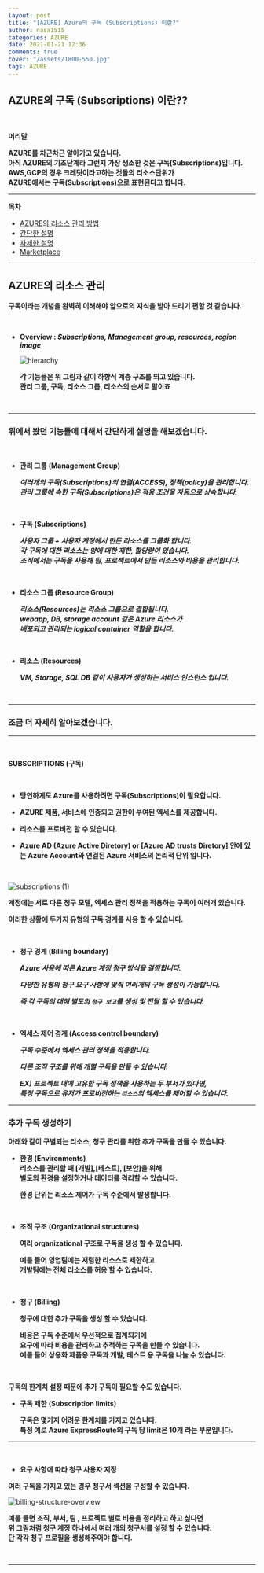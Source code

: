 ```yaml
---
layout: post
title: "[AZURE] Azure의 구독 (Subscriptions) 이란?"
author: nasa1515
categories: AZURE
date: 2021-01-21 12:36
comments: true
cover: "/assets/1800-550.jpg"
tags: AZURE
---
```




## AZURE의 구독 (Subscriptions) 이란??


<br/>

**머리말**  
 
**AZURE를 차근차근 알아가고 있습니다.**  
**아직 AZURE의 기초단계라 그런지 가장 생소한 것은 구독(Subscriptions)입니다.**  
**AWS,GCP의 경우 크레딧이라고하는 것들의 리소스단위가**  
**AZURE에서는 구독(Subscriptions)으로 표현된다고 합니다.**
 
---

**목차**

- [AZURE의 리소스 관리 방법](#a1)
- [간단한 설명](#a2)
- [자세한 설명](#a3)
- [Marketplace](#a4)



---

## **AZURE의 리소스 관리**   <a name="a1"></a>

**구독이라는 개념을 완벽히 이해해야 앞으로의 지식을 받아 드리기 편할 것 같습니다.**

<br/>

* **Overview : *Subscriptions, Management group, resources, region image***  

    ![hierarchy](https://user-images.githubusercontent.com/69498804/105148728-0da9c400-5b46-11eb-98b1-4ece69e21a3e.png)

    **각 기능들은 위 그림과 같이 하향식 계층 구조를 띄고 있습니다.**  
    **관리 그룹, 구독, 리소스 그룹, 리소스의 순서로 말이죠**  

<br/>


---

### **위에서 봤던 기능들에 대해서 간단하게 설명을 해보겠습니다.**  <a name="a2"></a>

<br/>

* **관리 그룹 (Management Group)**    

    ***여러개의 구독(Subscriptions)의 연결(ACCESS), 정책(policy)을 관리합니다.  
    관리 그룹에 속한 구독(Subscriptions)은 적용 조건을 자동으로 상속합니다.***

<br/>

* **구독 (Subscriptions)**

    ***사용자 그룹 + 사용자 계정에서 만든 리소스를 그룹화 합니다.  
    각 구독에 대한 리소스는 양에 대한 제한, 할당량이 있습니다.  
    조직에서는 구독을 사용해 팀, 프로젝트에서 만든 리소스와 비용을 관리합니다.***

<br/>

* **리소스 그룹 (Resource Group)**  

    ***리소스(Resources)는 리소스 그룹으로 결합됩니다.  
webapp, DB, storage account 같은 Azure 리소스가  
배포되고 관리되는 logical container 역할을 합니다.***

<br/>

* **리소스 (Resources)**  

    ***VM, Storage, SQL DB 같이 사용자가 생성하는 서비스 인스턴스 입니다.***

<br/>

----

### **조금 더 자세히 알아보겠습니다.** <a name="a3"></a>

---


<br/>

**SUBSCRIPTIONS (구독)**   

<br/>


* **당연하게도 Azure를 사용하려면 구독(Subscriptions)이 필요합니다.** 

* **AZURE 제품, 서비스에 인증되고 권한이 부여된 엑세스를 제공합니다.**  

* **리소스를 프로비전 할 수 있습니다.** 

* **Azure AD (Azure Active Diretory) or [Azure AD 
    trusts Diretory] 안에 있는 Azure Account와 연결된 Azure 서비스의 논리적 단위 입니다.** 

<br/>

![subscriptions (1)](https://user-images.githubusercontent.com/69498804/105281929-82d1d380-5bf0-11eb-9ad9-ddce8bf85961.png)


**계정에는 서로 다른 청구 모델, 엑세스 관리 정책을 적용하는 구독이 여러개 있습니다.**   

**이러한 상황에 두가지 유형의 구독 경계를 사용 할 수 있습니다.**

<br/>

* **청구 경계 (Billing boundary)**  

    ***Azure 사용에 따른 Azure 계정 청구 방식을 결정합니다.***  

    ***다양한 유형의 청구 요구 사항에 맞춰 여러개의 구독 생성이 가능합니다.***   

    ***즉 각 구독의 대해 별도의 ``청구 보고``를 생성 및 전달 할 수 있습니다.***  

<br/>

* **엑세스 제어 경계 (Access control boundary)**  

    ***구독 수준에서 엑세스 관리 정책을 적용합니다.***  

    ***다른 조직 구조를 위해 개별 구독을 만들 수 있습니다.***  

    ***EX) 프로젝트 내에 고유한 구독 정책을 사용하는 두 부서가 있다면,   
    특정 구독으로 유저가 프로비전하는 ``리소스``의 엑세스를 제어할 수 있습니다.***  


---

### **추가 구독 생성하기**

**아래와 같이 구별되는 리소스, 청구 관리를 위한 추가 구독을 만들 수 있습니다.**  


* **환경 (Environments)**   
    **리소스를 관리할 때 [개발],[테스트], [보안]을 위해  
    별도의 환경을 설정하거나 데이터를 격리할 수 있습니다.**   

    **환경 단위는 리소스 제어가 구독 수준에서 발생합니다.**

<br/>

* **조직 구조 (Organizational structures)**   

    **여러 organizational 구조로 구독을 생성 할 수 있습니다.**   

    **예를 들어 영업팀에는 저렴한 리소스로 제한하고  
        개발팀에는 전체 리소스를 허용 할 수 있습니다.**


<br/>

* **청구 (Billing)**  

    **청구에 대한 추가 구독을 생성 할 수 있습니다.**  

    **비용은 구독 수준에서 우선적으로 집계되기에  
    요구에 따라 비용을 관리하고 추적하는 구독을 만들 수 있습니다.**  
    **예를 들어 상용화 제품용 구독과 개발, 테스트 용 구독을 나눌 수 있습니다.**

<br/>

 **구독의 한계치 설정 때문에 추가 구독이 필요할 수도 있습니다.**


* **구독 제한 (Subscription limits)**  

    **구독은 몇가지 어려운 한계치를 가지고 있습니다.**  
    **특정 예로 Azure ExpressRoute의 구독 당 limit은 10개 라는 부분입니다.**

---

<br/>


* **요구 사항에 따라 청구 사용자 지정**  


**여러 구독을 가지고 있는 경우 청구서 섹션을 구성할 수 있습니다.**  

![billing-structure-overview](https://user-images.githubusercontent.com/69498804/105292291-2e345580-5bfc-11eb-887c-0f8ba3c1b8cf.png)


**예를 들면 조직, 부서, 팀 , 프로젝트 별로 비용을 정리하고 하고 싶다면**  
**위 그림처럼 청구 계정 하나에서 여러 개의 청구서를 설정 할 수 있습니다.**  
**단 각각 청구 프로필을 생성해주어야 합니다.**

<br/>

---